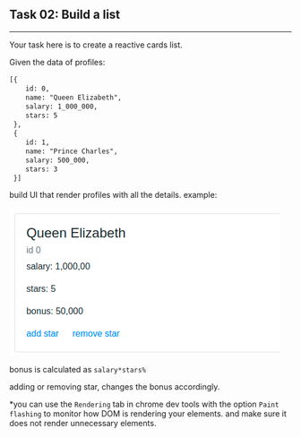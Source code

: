 ## Task 02: Build a list


___


Your task here is to create a reactive cards list.

Given the data of profiles: 
```
[{
    id: 0,
    name: "Queen Elizabeth",
    salary: 1_000_000,
    stars: 5
 },
 {
    id: 1,
    name: "Prince Charles",
    salary: 500_000,
    stars: 3
 }]
```

build UI that render profiles with all the details. example: 

![card](../assets/card1.png)

bonus is calculated as `salary*stars%`

adding or removing star, changes the bonus accordingly.

*you can use the `Rendering` tab in chrome dev tools with the option `Paint flashing` to monitor how DOM is rendering your elements. and make sure it does not render unnecessary elements.

